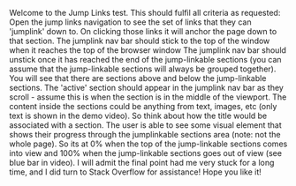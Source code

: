 Welcome to the Jump Links test.
This should fulfil all criteria as requested:
Open the jump links navigation to see the set of links that they can 'jumplink' down to.
On clicking those links it will anchor the page down to that section.
The jumplink nav bar should stick to the top of the window when it reaches the top of the browser window
The jumplink nav bar should unstick once it has reached the end of the jump-linkable sections (you can assume that the jump-linkable sections will always be grouped together). You will see that there are sections above and below the jump-linkable sections.
The 'active' section should appear in the jumplink nav bar as they scroll - assume this is when the section is in the middle of the viewport.
The content inside the sections could be anything from text, images, etc (only text is shown in the demo video). So think about how the title would be associated with a section.
The user is able to see some visual element that shows their progress through the jumplinkable sections area (note: not the whole page). So its at 0% when the top of the jump-linkable sections comes into view and 100% when the jump-linkable sections goes out of view (see blue bar in video).
I will admit the final point had me very stuck for a long time, and I did turn to Stack Overflow for assistance!
Hope you like it!
